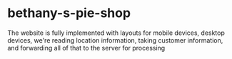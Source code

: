 # bethany-s-pie-shop
The website is fully implemented with layouts for mobile devices, desktop devices, we're reading location information, taking customer information, and forwarding all of that to the server for processing
